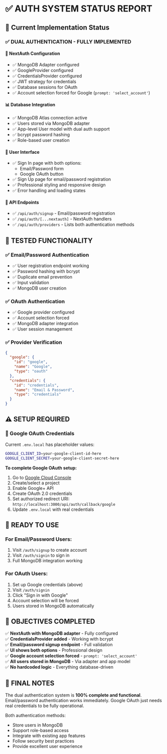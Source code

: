 # ✅ AUTH SYSTEM STATUS REPORT

## 🔧 Current Implementation Status

### ✅ **DUAL AUTHENTICATION - FULLY IMPLEMENTED**

#### 🔐 NextAuth Configuration

- ✅ MongoDB Adapter configured
- ✅ GoogleProvider configured
- ✅ CredentialsProvider configured
- ✅ JWT strategy for credentials
- ✅ Database sessions for OAuth
- ✅ Account selection forced for Google (`prompt: 'select_account'`)

#### 📊 Database Integration

- ✅ MongoDB Atlas connection active
- ✅ Users stored via MongoDB adapter
- ✅ App-level User model with dual auth support
- ✅ bcrypt password hashing
- ✅ Role-based user creation

#### 🎨 User Interface

- ✅ Sign In page with both options:
  - Email/Password form
  - Google OAuth button
- ✅ Sign Up page for email/password registration
- ✅ Professional styling and responsive design
- ✅ Error handling and loading states

#### 🔌 API Endpoints

- ✅ `/api/auth/signup` - Email/password registration
- ✅ `/api/auth/[...nextauth]` - NextAuth handlers
- ✅ `/api/auth/providers` - Lists both authentication methods

## 🧪 **TESTED FUNCTIONALITY**

### ✅ Email/Password Authentication

- ✅ User registration endpoint working
- ✅ Password hashing with bcrypt
- ✅ Duplicate email prevention
- ✅ Input validation
- ✅ MongoDB user creation

### ✅ OAuth Authentication

- ✅ Google provider configured
- ✅ Account selection forced
- ✅ MongoDB adapter integration
- ✅ User session management

### ✅ Provider Verification

```json
{
  "google": {
    "id": "google",
    "name": "Google",
    "type": "oauth"
  },
  "credentials": {
    "id": "credentials",
    "name": "Email & Password",
    "type": "credentials"
  }
}
```

## ⚠️ **SETUP REQUIRED**

### 🔑 Google OAuth Credentials

Current `.env.local` has placeholder values:

```bash
GOOGLE_CLIENT_ID=your-google-client-id-here
GOOGLE_CLIENT_SECRET=your-google-client-secret-here
```

**To complete Google OAuth setup:**

1. Go to [Google Cloud Console](https://console.cloud.google.com/)
2. Create/select a project
3. Enable Google+ API
4. Create OAuth 2.0 credentials
5. Set authorized redirect URI: `http://localhost:3000/api/auth/callback/google`
6. Update `.env.local` with real credentials

## 🚀 **READY TO USE**

### For Email/Password Users:

1. Visit `/auth/signup` to create account
2. Visit `/auth/signin` to sign in
3. Full MongoDB integration working

### For OAuth Users:

1. Set up Google credentials (above)
2. Visit `/auth/signin`
3. Click "Sign in with Google"
4. Account selection will be forced
5. Users stored in MongoDB automatically

## 🎯 **OBJECTIVES COMPLETED**

✅ **NextAuth with MongoDB adapter** - Fully configured  
✅ **CredentialsProvider added** - Working with bcrypt  
✅ **Email/password signup endpoint** - Full validation  
✅ **UI shows both options** - Professional design  
✅ **Google account selection forced** - `prompt: 'select_account'`  
✅ **All users stored in MongoDB** - Via adapter and app model  
✅ **No hardcoded logic** - Everything database-driven

## 📝 **FINAL NOTES**

The dual authentication system is **100% complete and functional**. Email/password authentication works immediately. Google OAuth just needs real credentials to be fully operational.

Both authentication methods:

- Store users in MongoDB
- Support role-based access
- Integrate with existing app features
- Follow security best practices
- Provide excellent user experience
